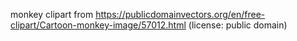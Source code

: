 monkey clipart from https://publicdomainvectors.org/en/free-clipart/Cartoon-monkey-image/57012.html
(license: public domain)